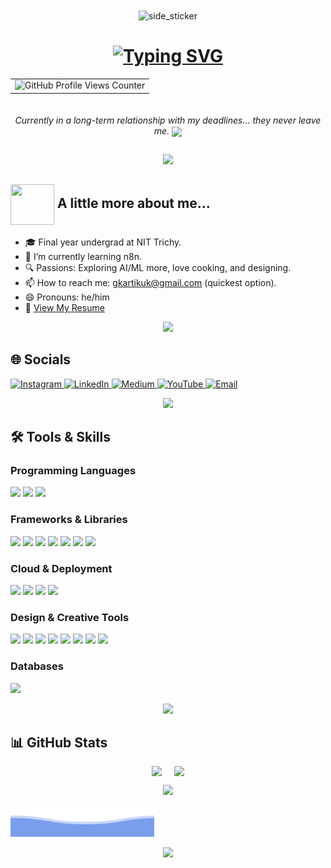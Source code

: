 <div id="header" align="center">
  <img align="center" width=750px height=350px alt="side_sticker" src="https://github.com/Kg0505/Kg0505/blob/main/A_portrait_of_202509041230.gif" />

</div>

<!-- Typing SVG: Hi I'm Kartik -->
<h1 align="center">
  <a href="https://git.io/typing-svg">
    <img 
      src="https://readme-typing-svg.demolab.com?font=Fira+Code&pause=1000&color=46b9b9&center=true&width=435&lines=Hi%2C+I+am+Kartik+Garg;%E0%A4%A8%E0%A4%AE%E0%A4%B8%E0%A5%8D%E0%A4%A4%E0%A5%87%2C+%E0%A4%AE%E0%A5%88%E0%A4%82+%E0%A4%95%E0%A4%BE%E0%A4%B0%E0%A5%8D%E0%A4%A4%E0%A4%BF%E0%A4%95+%E0%A4%97%E0%A4%B0%E0%A5%8D%E0%A4%97+%E0%A4%B9%E0%A5%82%E0%A4%81" 
      alt="Typing SVG" 
    />
  </a>
</h1>



<!-- Profile Visitor Counter -->
<div align="center">
  <table>
    <tr>
      <td>
        <img src="https://komarev.com/ghpvc/?username=Kg0505&style=for-the-badge&color=46b9b9&label=You+are+Visitor" alt="GitHub Profile Views Counter" />
      </td>
    </tr>
  </table>
</div>


<!-- Funny Deadline Line -->
<div style="width: 100%; text-align: center; margin-top: 20px;">
  <p style="display: inline-block;">
    <em>Currently in a long-term relationship with my deadlines… they never leave me. 
      <img 
        src="https://media4.giphy.com/media/v1.Y2lkPTc5MGI3NjExY3JrN295N2FrbDg2NzRtczVlNzM5aDlyM3cwOTVzZTl2cm94djRibyZlcD12MV9pbnRlcm5hbF9naWZfYnlfaWQmY3Q9Zw/jwxy5MXUWDKlUtQatg/giphy.gif" 
        width="20" 
        style="vertical-align: middle;"
      >
    </em>
  </p>
</div>


<p align="center">
  <img src="https://user-images.githubusercontent.com/48355572/209539106-8e1cbfc6-2f3d-4afd-b96a-890d967dd9ab.png">
</p>

<h2> 
  <img src="https://media.giphy.com/media/VgCDAzcKvsR6OM0uWg/giphy.gif" width="70" height="65"  align="absmiddle"> 
  A little more about me...
</h2>

- 🎓 Final year undergrad at NIT Trichy.  
- 🌱 I’m currently learning n8n.  
- 🔍 Passions: Exploring AI/ML more, love cooking, and designing.  
- 📫 How to reach me: gkartikuk@gmail.com (quickest option).  
- 😄 Pronouns: he/him
- 📄 [View My Resume](./Kartik_Garg_Offcampus_Resume.pdf)


<p align="center">
  <img src="https://user-images.githubusercontent.com/48355572/209539106-8e1cbfc6-2f3d-4afd-b96a-890d967dd9ab.png">
</p>


<h2 align="left">🌐 Socials</h2>
<p align="left">
  <a href="https://instagram.com/Serene_Garg">
    <img src="https://img.shields.io/badge/Instagram-%23E4405F.svg?logo=Instagram&logoColor=white" alt="Instagram"/>
  </a>
  <a href="https://linkedin.com/in/Kg0505">
    <img src="https://img.shields.io/badge/LinkedIn-%230077B5.svg?logo=linkedin&logoColor=white" alt="LinkedIn"/>
  </a>
  <a href="https://medium.com/@gkartikuk">
    <img src="https://img.shields.io/badge/Medium-12100E?logo=medium&logoColor=white" alt="Medium"/>
  </a>
  <a href="https://youtube.com/@Serene_Garg">
    <img src="https://img.shields.io/badge/YouTube-%23FF0000.svg?logo=YouTube&logoColor=white" alt="YouTube"/>
  </a>
  <a href="mailto:gkartikuk@gmail.com">
    <img src="https://img.shields.io/badge/Email-D14836?logo=gmail&logoColor=white" alt="Email"/>
  </a>
</p>

<p align="center">
  <img src="https://user-images.githubusercontent.com/48355572/209539106-8e1cbfc6-2f3d-4afd-b96a-890d967dd9ab.png">
</p>

<h2>🛠️ Tools & Skills</h2>

<h3>Programming Languages</h3>
<p>
  <img src="https://img.shields.io/badge/html5-%23E34F26.svg?style=for-the-badge&logo=html5&logoColor=white"/>
  <img src="https://img.shields.io/badge/javascript-%23323330.svg?style=for-the-badge&logo=javascript&logoColor=%23F7DF1E"/>
  <img src="https://img.shields.io/badge/python-3670A0?style=for-the-badge&logo=python&logoColor=ffdd54"/>
</p>

<h3>Frameworks & Libraries</h3>
<p>
  <img src="https://img.shields.io/badge/flask-%23000.svg?style=for-the-badge&logo=flask&logoColor=white"/>
  <img src="https://img.shields.io/badge/numpy-%23013243.svg?style=for-the-badge&logo=numpy&logoColor=white"/>
  <img src="https://img.shields.io/badge/pandas-%23150458.svg?style=for-the-badge&logo=pandas&logoColor=white"/>
  <img src="https://img.shields.io/badge/scikit--learn-%23F7931E.svg?style=for-the-badge&logo=scikit-learn&logoColor=white"/>
  <img src="https://img.shields.io/badge/Matplotlib-%23ffffff.svg?style=for-the-badge&logo=Matplotlib&logoColor=black"/>
  <img src="https://img.shields.io/badge/Plotly-%233F4F75.svg?style=for-the-badge&logo=plotly&logoColor=white"/>
  <img src="https://img.shields.io/badge/SciPy-%230C55A5.svg?style=for-the-badge&logo=scipy&logoColor=white"/>
</p>

<h3>Cloud & Deployment</h3>
<p>
  <img src="https://img.shields.io/badge/AWS-%23FF9900.svg?style=for-the-badge&logo=amazon-aws&logoColor=white"/>
  <img src="https://img.shields.io/badge/GoogleCloud-%234285F4.svg?style=for-the-badge&logo=google-cloud&logoColor=white"/>
  <img src="https://img.shields.io/badge/vercel-%23000000.svg?style=for-the-badge&logo=vercel&logoColor=white"/>
  <img src="https://img.shields.io/badge/Anaconda-%2344A833.svg?style=for-the-badge&logo=anaconda&logoColor=white"/>
</p>

<h3>Design & Creative Tools</h3>
<p>
  <img src="https://img.shields.io/badge/adobe-%23FF0000.svg?style=for-the-badge&logo=adobe&logoColor=white"/>
  <img src="https://img.shields.io/badge/adobe%20illustrator-%23FF9A00.svg?style=for-the-badge&logo=adobe%20illustrator&logoColor=white"/>
  <img src="https://img.shields.io/badge/Adobe%20Lightroom-31A8FF.svg?style=for-the-badge&logo=Adobe%20Lightroom&logoColor=white"/>
  <img src="https://img.shields.io/badge/adobe%20photoshop-%2331A8FF.svg?style=for-the-badge&logo=adobe%20photoshop&logoColor=white"/>
  <img src="https://img.shields.io/badge/Adobe%20Premiere%20Pro-9999FF.svg?style=for-the-badge&logo=Adobe%20Premiere%20Pro&logoColor=white"/>
  <img src="https://img.shields.io/badge/figma-%23F24E1E.svg?style=for-the-badge&logo=figma&logoColor=white"/>
  <img src="https://img.shields.io/badge/Canva-%2300C4CC.svg?style=for-the-badge&logo=Canva&logoColor=white"/>
  <img src="https://img.shields.io/badge/Notion-%23000000.svg?style=for-the-badge&logo=notion&logoColor=white"/>
</p>

<h3>Databases</h3>
<p>
  <img src="https://img.shields.io/badge/mysql-4479A1.svg?style=for-the-badge&logo=mysql&logoColor=white"/>
</p>

<p align="center">
  <img src="https://user-images.githubusercontent.com/48355572/209539106-8e1cbfc6-2f3d-4afd-b96a-890d967dd9ab.png">
</p>

<h2>📊 GitHub Stats</h2>

<!-- First row with 2 images side by side -->
<div style="display: flex; justify-content: center; gap: 20px;">
  <img src="https://github-readme-stats.vercel.app/api?username=Kg0505&theme=dracula&hide_border=false&include_all_commits=true&count_private=false" />
  <img src="https://nirzak-streak-stats.vercel.app/?user=Kg0505&theme=dracula&hide_border=false" />
</div>

<!-- Second row with 1 centered image -->
<p align="center">
  <img src="https://github-readme-stats.vercel.app/api/top-langs/?username=Kg0505&theme=dracula&hide_border=false&include_all_commits=true&count_private=false&layout=compact" />
</p>


![Kartik Garg](./bottom_header.svg)




<p align="center">
  <img src="https://user-images.githubusercontent.com/48355572/209539106-8e1cbfc6-2f3d-4afd-b96a-890d967dd9ab.png">
</p>


